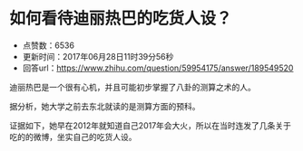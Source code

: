 # 如何看待迪丽热巴的吃货人设？
- 点赞数：6536
- 更新时间：2017年06月28日11时39分56秒
- 回答url：https://www.zhihu.com/question/59954175/answer/189549520
<body>
 <p data-pid="WNsqBdjw">迪丽热巴是一个很有心机，并且可能初步掌握了八卦的测算之术的人。</p>
 <p data-pid="7509rzYF">据分析，她大学之前去东北就读的是测算方面的预科。</p>
 <p data-pid="AqcwV7sr">证据如下，她早在2012年就知道自己2017年会大火，所以在当时连发了几条关于吃的的微博，坐实自己的吃货人设。</p>
</body>